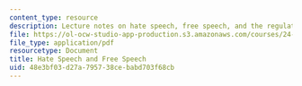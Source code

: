 ```yaml
---
content_type: resource
description: Lecture notes on hate speech, free speech, and the regulation of speech.
file: https://ol-ocw-studio-app-production.s3.amazonaws.com/courses/24-02-moral-problems-and-the-good-life-fall-2008/48e3bf03d27a795738cebabd703f68cb_lec_19.pdf
file_type: application/pdf
resourcetype: Document
title: Hate Speech and Free Speech
uid: 48e3bf03-d27a-7957-38ce-babd703f68cb
---
```


